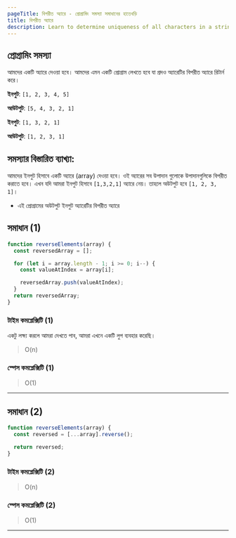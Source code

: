 ```yaml
---
pageTitle: বিপরীত অ্যারে - প্রোগ্রামিং সমস্যা সমাধানের হাতেখড়ি
title: বিপরীত অ্যারে
description: Learn to determine uniqueness of all characters in a string.
---
```


## প্রোগ্রামিং সমস্যা

আমদের একটি অ্যারে দেওয়া হবে। আমদের এমন একটি প্রোগ্রাম লেখতে হবে যা প্রদও অ্যারেটির বিপরীত অ্যারে রিটার্ন করে।

**ইনপুট**: `[1, 2, 3, 4, 5]`

**আউটপুট**: `[5, 4, 3, 2, 1]`

**ইনপুট**: `[1, 3, 2, 1]`

**আউটপুট**: `[1, 2, 3, 1]`

## সমস্যার বিস্তারিত ব্যাখ্যা:

আমদের ইনপুট হিসাবে একটি অ্যারে (array) দেওয়া হবে। ওই অ্যারের সব উপাদান গুলোকে উপাদানগুলিকে বিপরীত করাতে হবে। এখন যদি আমরা ইনপুট হিসাবে `[1,3,2,1]` অ্যারে নেয়। তাহলে অউটপুট হবে `[1, 2, 3, 1]`।

- এই প্রোগ্রামের অউটপুট ইনপুট অ্যারেটির বিপরীত অ্যারে

## সমাধান (1)

```js
function reverseElements(array) {
  const reversedArray = [];

  for (let i = array.length - 1; i >= 0; i--) {
    const valueAtIndex = array[i];

    reversedArray.push(valueAtIndex);
  }
  return reversedArray;
}
```

### টাইম কমপ্লেক্সিটি (1)

একটু লক্ষ্য করলে আমরা দেখতে পাব, আমরা এখনে একটি লুপ ব্যবহার করেছি।

> O(n)

### স্পেস কমপ্লেক্সিটি (1)

> O(1)

---

## সমাধান (2)

```js
function reverseElements(array) {
  const reversed = [...array].reverse();

  return reversed;
}
```

### টাইম কমপ্লেক্সিটি (2)

> O(n)

### স্পেস কমপ্লেক্সিটি (2)

> O(1)

---
